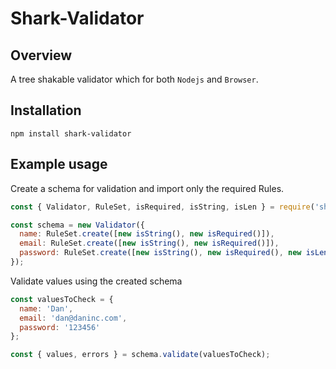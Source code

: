 # Shark-Validator

## Overview
A tree shakable validator which for both `Nodejs` and `Browser`.

## Installation
```
npm install shark-validator
```

## Example usage
Create a schema for validation and import only the required Rules.

```js
const { Validator, RuleSet, isRequired, isString, isLen } = require('shark-validator');

const schema = new Validator({
  name: RuleSet.create([new isString(), new isRequired()]),
  email: RuleSet.create([new isString(), new isRequired()]),
  password: RuleSet.create([new isString(), new isRequired(), new isLen({ min:8 })]),
});
```

Validate values using the created schema

```js
const valuesToCheck = {
  name: 'Dan',
  email: 'dan@daninc.com',
  password: '123456'
};

const { values, errors } = schema.validate(valuesToCheck);
```
